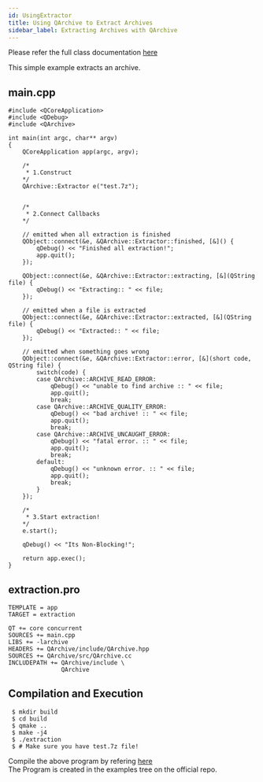 ```yaml
---
id: UsingExtractor
title: Using QArchive to Extract Archives
sidebar_label: Extracting Archives with QArchive
---
```


Please refer the full class documentation [here](QArchiveExtractor.md)

This simple example extracts an archive.


## main.cpp

```
#include <QCoreApplication>
#include <QDebug>
#include <QArchive>

int main(int argc, char** argv)
{
    QCoreApplication app(argc, argv);

    /*
     * 1.Construct
    */
    QArchive::Extractor e("test.7z");


    /*
     * 2.Connect Callbacks
    */

    // emitted when all extraction is finished
    QObject::connect(&e, &QArchive::Extractor::finished, [&]() {
        qDebug() << "Finished all extraction!";
        app.quit();
    });

    QObject::connect(&e, &QArchive::Extractor::extracting, [&](QString file) {
        qDebug() << "Extracting:: " << file;
    });

    // emitted when a file is extracted
    QObject::connect(&e, &QArchive::Extractor::extracted, [&](QString file) {
        qDebug() << "Extracted:: " << file;
    });

    // emitted when something goes wrong
    QObject::connect(&e, &QArchive::Extractor::error, [&](short code, QString file) {
        switch(code) {
        case QArchive::ARCHIVE_READ_ERROR:
            qDebug() << "unable to find archive :: " << file;
            app.quit();
            break;
        case QArchive::ARCHIVE_QUALITY_ERROR:
            qDebug() << "bad archive! :: " << file;
            app.quit();
            break;
        case QArchive::ARCHIVE_UNCAUGHT_ERROR:
            qDebug() << "fatal error. :: " << file;
            app.quit();
            break;
        default:
            qDebug() << "unknown error. :: " << file;
            app.quit();
            break;
        }
    });

    /*
     * 3.Start extraction!
    */
    e.start();

    qDebug() << "Its Non-Blocking!";

    return app.exec();
}
```

## extraction.pro

```
TEMPLATE = app
TARGET = extraction

QT += core concurrent
SOURCES += main.cpp
LIBS += -larchive
HEADERS += QArchive/include/QArchive.hpp
SOURCES += QArchive/src/QArchive.cc
INCLUDEPATH += QArchive/include \
               QArchive

```

## Compilation and Execution

```
 $ mkdir build
 $ cd build
 $ qmake ..
 $ make -j4
 $ ./extraction
 $ # Make sure you have test.7z file!
```

Compile the above program by refering [here](AddingToYourQtProject.md)   
The Program is created in the examples tree on the official repo.

